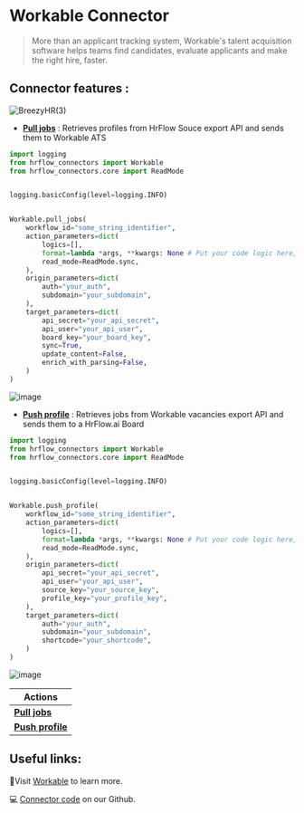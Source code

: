 
# Workable Connector

> More than an applicant tracking system, Workable's talent acquisition software helps teams find candidates, evaluate applicants and make the right hire, faster.


## Connector features :

![BreezyHR(3)](https://user-images.githubusercontent.com/55802491/212697884-75682f55-3de4-40c1-9cc3-31955f7a9e9d.jpg)

- [**Pull jobs**](docs/pull_jobs.md) : Retrieves profiles from HrFlow Souce export API and sends them to Workable ATS


```py
import logging
from hrflow_connectors import Workable
from hrflow_connectors.core import ReadMode


logging.basicConfig(level=logging.INFO)


Workable.pull_jobs(
    workflow_id="some_string_identifier",
    action_parameters=dict(
        logics=[],
        format=lambda *args, **kwargs: None # Put your code logic here,
        read_mode=ReadMode.sync,
    ),
    origin_parameters=dict(
        auth="your_auth",
        subdomain="your_subdomain",
    ),
    target_parameters=dict(
        api_secret="your_api_secret",
        api_user="your_api_user",
        board_key="your_board_key",
        sync=True,
        update_content=False,
        enrich_with_parsing=False,
    )
)
```
![image](https://user-images.githubusercontent.com/55802491/212356711-8edfc9df-bf96-4dda-825b-f5bf1f324edf.png)

- [**Push profile**](docs/push_profile.md)
 : Retrieves jobs from Workable vacancies export API and sends them to a HrFlow.ai Board

```py
import logging
from hrflow_connectors import Workable
from hrflow_connectors.core import ReadMode


logging.basicConfig(level=logging.INFO)


Workable.push_profile(
    workflow_id="some_string_identifier",
    action_parameters=dict(
        logics=[],
        format=lambda *args, **kwargs: None # Put your code logic here,
        read_mode=ReadMode.sync,
    ),
    origin_parameters=dict(
        api_secret="your_api_secret",
        api_user="your_api_user",
        source_key="your_source_key",
        profile_key="your_profile_key",
    ),
    target_parameters=dict(
        auth="your_auth",
        subdomain="your_subdomain",
        shortcode="your_shortcode",
    )
)
```

![image](https://user-images.githubusercontent.com/55802491/210259130-5fc9d163-29aa-47ed-9d19-0559385e4edc.png)

| Actions |
| ------- |
| [**Pull jobs**](docs/pull_jobs.md) |
| [**Push profile**](docs/push_profile.md) |


## **Useful links:**

📄Visit [Workable](https://www.workable.com/) to learn more.

💻 [Connector code](https://github.com/Riminder/hrflow-connectors/tree/master/src/hrflow_connectors/connectors/workable) on our Github.
